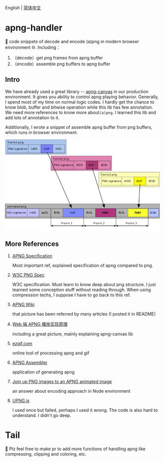 English | [简体中文](./README-zh_CN.md)

# apng-handler
📝 code snippets of decode and encode (a)png in modern browser environment 🌐. Including：

1. （decode）get png frames from apng buffer
2. （encode）assemble png buffers to apng buffer

## Intro
We have already used a great library -- [apng-canvas](https://github.com/davidmz/apng-canvas) in our production environment. It gives you ability to control apng playing behavior. Generally, I spend most of my time on normal logic codes. I hardly get the chance to know blob, buffer and bitwise operation while this lib has few annotation. We need more references to know more about`(a)png`. I learned this lib and add lots of annotation to it.

Additionally, I wrote a snippet of assemble apng buffer from png buffers, which runs in browser environment.

![](./Apng-intro.png)

## More References
1. [APNG Specification](https://wiki.mozilla.org/APNG_Specification#.60acTL.60:_The_Animation_Control_Chunk)

    Most important ref, explained specification of apng compared to png.

2. [W3C PNG Spec](https://www.w3.org/TR/PNG/)

    W3C specification. Must learn to know deep about png structure. I just learned some conception stuff without reading through. When using compression techs, I suppose I have to go back to this ref. 

3. [APNG Wiki](https://en.wikipedia.org/wiki/APNG)
   
   that picture has been referred by many articles (I posted it in README)
  
4. [Web 端 APNG 播放实现原理](https://segmentfault.com/a/1190000023516861)

   including a great picture, mainly explaining apng-canvas lib

5. [ezgif.com](https://ezgif.com/apng-maker/ezgif-6-bb2ad99e-apng)

    online tool of processing apng and gif

6. [APNG Assembler](http://apngasm.sourceforge.net/)

    application of generating apng

7. [Join up PNG images to an APNG animated image](https://stackoverflow.com/questions/18297616/join-up-png-images-to-an-apng-animated-image)

    an answer about encoding approach in Node environment

8. [UPNG.js](https://github.com/photopea/UPNG.js)

   I used once but failed, perhaps I used it wrong. The code is also hard to understand. I didn't go deep.

# Tail

💓 Plz feel free to make pr to add more functions of handling apng like compressing, clipping and coloring, etc.
